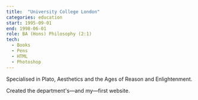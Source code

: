 ```yaml
---
title:  "University College London"
categories: education
start: 1995-09-01
end: 1998-06-01
role: BA (Hons) Philosophy (2:1)
tech: 
  - Books
  - Pens
  - HTML
  - Photoshop
---
```

Specialised in Plato, Aesthetics and the Ages of Reason and Enlightenment.

Created the department's—and my—first website.